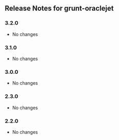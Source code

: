 ## Release Notes for grunt-oraclejet ##

### 3.2.0
* No changes

### 3.1.0
* No changes

### 3.0.0
* No changes

### 2.3.0
* No changes

### 2.2.0
* No changes
